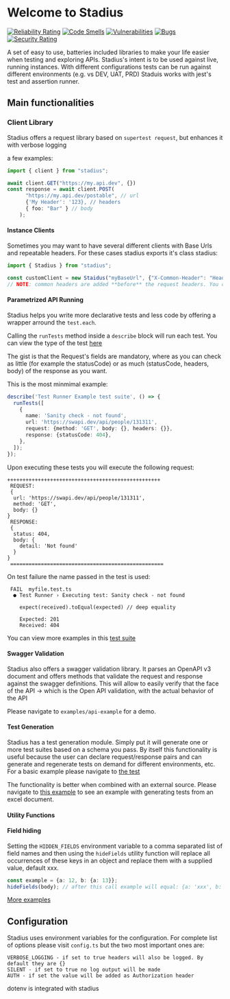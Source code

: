 # Welcome to Stadius

[![Reliability Rating](https://sonarcloud.io/api/project_badges/measure?project=Sprinting-Software_preman&metric=reliability_rating)](https://sonarcloud.io/summary/new_code?id=Sprinting-Software_preman)
[![Code Smells](https://sonarcloud.io/api/project_badges/measure?project=Sprinting-Software_preman&metric=code_smells)](https://sonarcloud.io/summary/new_code?id=Sprinting-Software_preman)
[![Vulnerabilities](https://sonarcloud.io/api/project_badges/measure?project=Sprinting-Software_preman&metric=vulnerabilities)](https://sonarcloud.io/summary/new_code?id=Sprinting-Software_preman)
[![Bugs](https://sonarcloud.io/api/project_badges/measure?project=Sprinting-Software_preman&metric=bugs)](https://sonarcloud.io/summary/new_code?id=Sprinting-Software_preman)
[![Security Rating](https://sonarcloud.io/api/project_badges/measure?project=Sprinting-Software_preman&metric=security_rating)](https://sonarcloud.io/summary/new_code?id=Sprinting-Software_preman)


A set of easy to use, batteries included libraries to make your life easier when testing and exploring APIs.
Stadius's intent is to be used against live, running instances.
With different configurations tests can be run against different environments (e.g. vs DEV, UAT, PRD)
Staduis works with jest's test and assertion runner.

## Main functionalities

### Client Library

Stadius offers a request library based on ```supertest request```, but enhances it with verbose logging

a few examples:
```typescript
import { client } from "stadius";

await client.GET("https://my.api.dev", {})
const response = await client.POST(
      "https://my.api.dev/postable", // url
      {'My Header': '123}, // headers
      { foo: "Bar" } // body
    );

```

#### Instance Clients
Sometimes you may want to have several different clients with Base Urls and repeatable headers.
For these cases stadius exports it's class stadius:

```typescript
import { Stadius } from "stadius";

const customClient = new Staidus("myBaseUrl", {"X-Common-Header": "Headers that will be added to each request" });
// NOTE: common headers are added **before** the request headers. You can override them for a single request if needed.

```

#### Parametrized API Running
Stadius helps you write more declarative tests and less code by offering a wrapper arround the ```test.each```.

Calling the ```runTests``` method inside a ```describe``` block will run each test.
You can view the type of the test [here](src/interfaces/test_schema.ts)

The gist is that the Request's fields are mandatory, where as you can check as little (for example the statusCode) or as much (statusCode, headers, body) of the response as you want.

This is the most minmimal example:
```typescript
describe('Test Runner Example test suite', () => {
  runTests([
    {
      name: 'Sanity check - not found',
      url: 'https://swapi.dev/api/people/131311',
      request: {method: 'GET', body: {}, headers: {}},
      response: {statusCode: 404},
    },
  ]);
});
```

Upon executing these tests you will execute the following request:
```
++++++++++++++++++++++++++++++++++++++++++++++++++
 REQUEST:
 {
  url: 'https://swapi.dev/api/people/131311',
  method: 'GET',
  body: {}
}
 RESPONSE:
 {
  status: 404,
  body: {
    detail: 'Not found'
  }
}
 ==================================================
```

On test failure the name passed in the test is used:
```
 FAIL  myfile.test.ts
  ● Test Runner › Executing test: Sanity check - not found

    expect(received).toEqual(expected) // deep equality

    Expected: 201
    Received: 404
```


You can view more examples in this [test suite](src/tests/runTests.test.ts)

#### Swagger Validation

Stadius also offers a swagger validation library.
It parses an OpenAPI v3 document and offers methods that validate the request and response against the swagger definitions.
This will allow to easily verify that the face of the API -> which is the Open API validation, with the actual behavior of the API 

Please navigate to ```examples/api-example``` for a demo.


#### Test Generation
Stadius has a test generation module. Simply put it will generate one or more test suites based on a schema you pass.
By itself this functionality is useful because the user can declare request/response pairs and can generate and regenerate tests on demand for different environments, etc.
For a basic example please navigate to [the test](src/tests/generator.test.ts)

The functionality is better when combined with an external source.
Please navigate to [this example](examples/xls-test-generation) to see an example with generating tests from an excel document.

#### Utility Functions

#### Field hiding
Setting the ```HIDDEN_FIELDS``` environment variable to a comma separated list of field names and then using the ```hideFields``` utility function
will replace all occurrences of these keys in an object and replace them with a supplied value, default xxx.

```typescript
const example = {a: 12, b: {a: 13}};
hideFields(body); // after this call example will equal: {a: 'xxx', b: {a: 'xxx'}};
```
[More examples](src/tests/hideFields.test.ts)

## Configuration
Stadius uses environment variables for the configuration.
For complete list of options please visit ```config.ts``` but the two most important ones are:
```
VERBOSE_LOGGING - if set to true headers will also be logged. By default they are {}
SILENT - if set to true no log output will be made
AUTH - if set the value will be added as Authorization header
```

dotenv is integrated with stadius